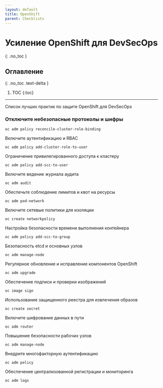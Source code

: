 ```yaml
---
layout: default
title: OpenShift
parent: Checklists
---
```


# Усиление OpenShift для DevSecOps
{: .no_toc }

## Оглавление
{: .no_toc .text-delta }

1. TOC
{:toc}

---

<span class="d-inline-block p-2 mr-1 v-align-middle bg-green-000"></span>Список лучших практик по защите OpenShift для DevSecOps


### Отключите небезопасные протоколы и шифры	

```
oc adm policy reconcile-cluster-role-binding
```

Включите аутентификацию и RBAC

```
oc adm policy add-cluster-role-to-user
```

Ограничение привилегированного доступа к кластеру	

```
oc adm policy add-scc-to-user
```

Включите ведение журнала аудита	

```
oc adm audit
```

Обеспечьте соблюдение лимитов и квот на ресурсы	


```
oc adm pod-network
```

Включите сетевые политики для изоляции	

```
oc create networkpolicy
```

Настройка безопасности времени выполнения контейнера	

```
oc adm policy add-scc-to-group
```

Безопасность etcd и основных узлов	

```
oc adm manage-node
```

Регулярное обновление и исправление компонентов OpenShift	

```
oc adm upgrade
```

Обеспечение подписи и проверки изображений	

```
oc image sign
```

Использование защищенного реестра для извлечения образов	

```
oc create secret
```

Включите шифрование данных в пути	

```
oc adm router
```

Повышение безопасности рабочих узлов	

```
oc adm manage-node
```

Внедрите многофакторную аутентификацию	

```
oc adm policy
```

Обеспечение централизованной регистрации и мониторинга	

```
oc adm logs
```
